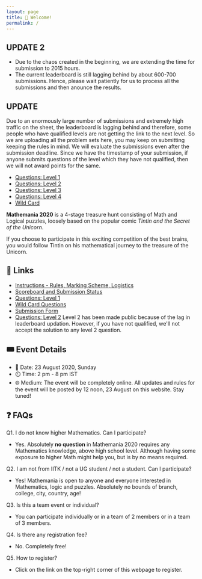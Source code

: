 ```yaml
---
layout: page
title: 👋 Welcome!  
permalink: /
---
```

## UPDATE 2
* Due to the chaos created in the beginning, we are extending the time for submission to 2015 hours. 
* The current leaderboard is still lagging behind by about 600-700 submissions. Hence, please wait patiently for us to process all the submissions and then anounce the results.

## UPDATE
Due to an enormously large number of submissions and extremely high traffic on the sheet, the leaderboard is lagging behind and therefore, some people who have qualified levels are not getting the link to the next level. So we are uploading all the problem sets here, you may keep on submitting keeping the rules in mind. We will evaluate the submissions even after the submission deadline. Since we have the timestamp of your submission, if anyone submits questions of the level which they have not qualified, then we will not award points for the same. 

* <a href="https://drive.google.com/file/d/1EGyxtgSY-fi0SwG3sUnynpbQGNdlj10r/view" target="_blank">Questions: Level 1</a>
* <a href="https://drive.google.com/file/d/1Nvji6ayCe6FkI3usc1F8PAshf9LDxiFy/view?usp=sharing" target="_blank">Questions: Level 2</a>
* <a href="https://drive.google.com/file/d/1xPQoa4361wzyaNnjrFVvC4DY4tZ_MpQC/view" target="_blank">Questions: Level 3</a>
* <a href="https://drive.google.com/file/d/1PTaqr3tMu6YnH-uSris2oXXpLAtPkltm/view?usp=sharing" target="_blank">Questions: Level 4</a>
* <a href="https://drive.google.com/file/d/1VsK5cfHauAltlTZSeB03cZnmqsNkPhfM/view?usp=sharing" target="_blank">Wild Card</a>

**Mathemania 2020** is a 4-stage treasure hunt consisting of Math and Logical puzzles, loosely based on the popular comic *Tintin and the Secret of the Unicorn*.

If you choose to participate in this exciting competition of the best brains, you would follow Tintin on his mathematical journey to the treasure of the Unicorn.

## 🔗 Links
* <a href="https://docs.google.com/document/d/1NDIaPfJqv86FBZG04UYVMcex58DLsj8A1CUN-yEiQHk/edit?usp=sharing" target="_blank">Instructions - Rules, Marking Scheme, Logistics</a>
* <a href="https://docs.google.com/spreadsheets/d/1yAGasmjiJWSSFvVSA2BsmSDjP01HLD9zikhX7TSoepw/edit" target="_blank">Scoreboard and Submission Status</a>
* <a href="https://drive.google.com/file/d/1EGyxtgSY-fi0SwG3sUnynpbQGNdlj10r/view" target="_blank">Questions: Level 1</a>
* <a href="https://drive.google.com/file/d/1VsK5cfHauAltlTZSeB03cZnmqsNkPhfM/view" target="_blank">Wild Card Questions</a>
* <a href="https://docs.google.com/forms/d/e/1FAIpQLSdS5Js6A9p7Y-QEvlmSB-nju-BPlcMXqOQNlbL6DGmxlyYAYA/viewform" target="_blank">Submission Form</a>
* <a href="https://drive.google.com/file/d/1Nvji6ayCe6FkI3usc1F8PAshf9LDxiFy/view?usp=sharing" target="_blank">Questions: Level 2</a> Level 2 has been made public because of the lag in leaderboard updation. However, if you have not qualified, we'll not accept the solution to any level 2 question.

## 🎟️ Event Details
* 📅 Date: 23 August 2020, Sunday
* ⏲️ Time: 2 pm - 8 pm IST
* 🌐 Medium: The event will be completely online. All updates and rules for the event will be posted by 12 noon, 23 August on this website. Stay tuned!

## ❓ FAQs
Q1. I do not know higher Mathematics. Can I participate?

* Yes. Absolutely **no question** in Mathemania 2020 requires any Mathematics knowledge, above high school level. Although having some exposure to higher Math might help you, but is by no means required. 

Q2. I am not from IITK / not a UG student / not a student. Can I participate?

* Yes! Mathemania is open to anyone and everyone interested in Mathematics, logic and puzzles. Absolutely no bounds of branch, college, city, country, age!

Q3. Is this a team event or individual?

* You can participate individually or in a team of 2 members or in a team of 3 members. 

Q4. Is there any registration fee?

* No. Completely free!

Q5. How to register?

* Click on the link on the top-right corner of this webpage to register. 
